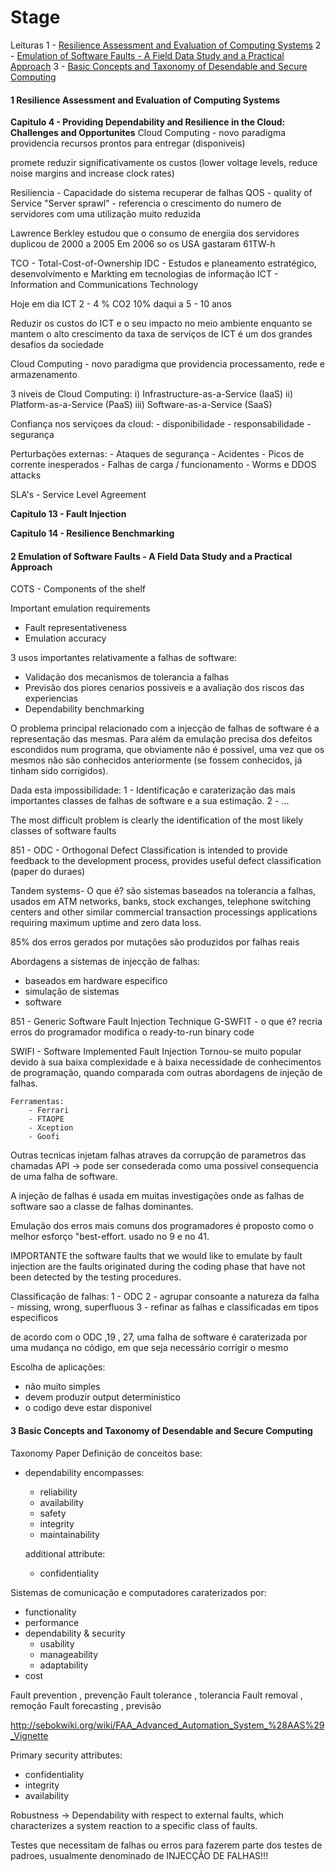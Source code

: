 Stage
=====

Leituras
1 - [Resilience Assessment and Evaluation of Computing Systems](#1-resilience-assessment-and-evaluation-of-computing-systems)
2 - [Emulation of Software Faults - A Field Data Study and a Practical Approach](#2-emulation-of-software-faults-a-field-data-study-and-a-practical-approach)
3 - [Basic Concepts and Taxonomy of Desendable and Secure Computing](#3-basic-concepts-and-taxonomy-of-desendable-and-secure-computing)


#### 1 <b>Resilience Assessment and Evaluation of Computing Systems</b>

<b>Capitulo 4 - Providing Dependability and Resilience in the Cloud: Challenges and Opportunites</b>
Cloud Computing - novo paradigma
providencia recursos prontos para entregar (disponiveis)

promete reduzir significativamente os custos (lower voltage levels, reduce noise margins and increase clock rates)

Resiliencia - Capacidade do sistema recuperar de falhas
QOS - quality of Service
"Server sprawl" - referencia o crescimento do numero de servidores com uma utilização muito reduzida

Lawrence Berkley estudou que o consumo de energiia dos servidores duplicou de 2000 a 2005
Em 2006 so os USA gastaram 61TW-h

TCO - Total-Cost-of-Ownership
IDC - Estudos e planeamento estratégico, desenvolvimento e Markting em tecnologias de informação
ICT - Information and Communications Technology

Hoje em dia ICT 2 - 4 % CO2
                10% daqui a 5 - 10 anos

Reduzir os custos do ICT e o seu impacto no meio ambiente enquanto se mantem o alto crescimento da taxa de serviços de ICT é um dos grandes desafios da sociedade

Cloud Computing - novo paradigma que providencia processamento, rede e armazenamento

3 niveis de Cloud Computing:
    i) Infrastructure-as-a-Service (IaaS)
    ii) Platform-as-a-Service (PaaS)
    iii) Software-as-a-Service (SaaS)

Confiança nos serviçoes da cloud:
    - disponibilidade
    - responsabilidade
    - segurança

Perturbações externas: 
    -  Ataques de segurança
    -  Acidentes
    -  Picos de corrente inesperados
    -  Falhas de carga / funcionamento
    -  Worms e DDOS attacks

SLA's - Service Level Agreement

<b>Capitulo 13 - Fault Injection</b>

<b>Capitulo 14 - Resilience Benchmarking</b>


#### 2 <b>Emulation of Software Faults - A Field Data Study and a Practical Approach</b>
COTS - Components of the shelf

Important emulation requirements
 - Fault representativeness
 - Emulation accuracy

3 usos importantes relativamente a falhas de software:
 - Validação dos mecanismos de tolerancia a falhas
 - Previsão dos piores cenarios possiveis e a avaliação dos riscos das experiencias
 - Dependability benchmarking

O problema principal relacionado com a injecção de falhas de software é a representação das mesmas.
Para além da emulação precisa dos defeitos escondidos num programa, que obviamente não é possivel, uma vez que os mesmos não são conhecidos anteriormente (se fossem conhecidos, já tinham sido corrigidos). 

Dada esta impossibilidade:
 1 - Identificação e caraterização das mais importantes classes de falhas de software e a sua estimação.
 2 - ...

The most difficult problem is clearly the identification of the most likely classes of software faults

851 - ODC - Orthogonal Defect Classification
is intended to provide feedback to the development process, provides useful defect classification (paper do duraes)

Tandem systems- O que é? são sistemas baseados na tolerancia a falhas, usados em ATM networks, banks, stock exchanges, telephone switching centers and other similar commercial transaction processings applications requiring maximum uptime and zero data loss.

85% dos erros gerados por mutações são produzidos por falhas reais

Abordagens a sistemas de injecção de falhas:
 - baseados em hardware especifico
 - simulação de sistemas
 - software

851 - Generic Software Fault Injection Technique G-SWFIT - o que é?
    recria erros do programador
    modifica o ready-to-run binary code


 SWIFI - Software Implemented Fault Injection
 Tornou-se muito popular devido à sua baixa complexidade e à baixa necessidade de conhecimentos de programação, quando comparada com outras abordagens de injeção de falhas.

    Ferramentas:
        - Ferrari
        - FTAOPE
        - Xception
        - Goofi

 Outras tecnicas injetam falhas atraves da corrupção de parametros das chamadas API -> pode ser consederada como uma possivel consequencia de uma falha de software.

 A injeção de falhas é usada em muitas investigações onde as falhas de software sao a classe de falhas dominantes.

 Emulação dos erros mais comuns dos programadores é proposto como o melhor esforço "best-effort. usado no 9 e no 41.

IMPORTANTE
 the software faults that we would like to emulate by fault injection are the faults originated during the coding phase that have not been detected by the testing procedures.

Classificação de falhas:
1 - ODC
2 - agrupar consoante a natureza da falha - missing, wrong, superfluous
3 - refinar as falhas e classificadas em tipos especificos

de acordo com o ODC ,19 , 27, uma falha de software é caraterizada por uma mudança no código, em que seja necessário corrigir o mesmo

Escolha de aplicações:
 - não muito simples
 - devem produzir output deterministico
 - o codigo deve estar disponivel

#### 3 <b>Basic Concepts and Taxonomy of Desendable and Secure Computing</b>
Taxonomy Paper
Definição de conceitos base:
- dependability encompasses:
    - reliability
    - availability
    - safety
    - integrity
    - maintainability

    additional attribute:
    - confidentiality

Sistemas de comunicação e computadores caraterizados por:
- functionality
- performance
- dependability & security
    - usability
    - manageability
    - adaptability
- cost

Fault prevention  , prevenção
Fault tolerance   , tolerancia
Fault removal     , remoção
Fault forecasting , previsão

http://sebokwiki.org/wiki/FAA_Advanced_Automation_System_%28AAS%29_Vignette

Primary security attributes:
- confidentiality
- integrity
- availability

Robustness -> Dependability with respect to external faults, which characterizes a system reaction to a specific class of faults.

Testes que necessitam de falhas ou erros para fazerem parte dos testes de padroes, usualmente denominado de INJECÇÃO DE FALHAS!!!